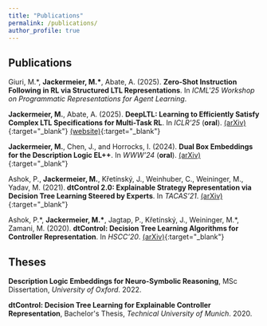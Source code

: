 ```yaml
---
title: "Publications"
permalink: /publications/
author_profile: true
---
```


## Publications

Giuri, M.\*, <b>Jackermeier, M.\*</b>, Abate, A. (2025). <b>Zero-Shot Instruction Following in RL via Structured LTL Representations</b>. In <i>ICML'25 Workshop on Programmatic Representations for Agent Learning</i>.

<b>Jackermeier, M.</b>, Abate, A. (2025). <b>
DeepLTL: Learning to Efficiently Satisfy Complex LTL Specifications for Multi-Task RL</b>. In <i>ICLR'25</i> (<b>oral</b>).
[(arXiv)](https://arxiv.org/abs/2410.04631){:target="_blank"} [(website)](https://deep-ltl.github.io){:target="_blank"}

<b>Jackermeier, M.</b>, Chen, J., and Horrocks, I. (2024). <b>Dual Box Embeddings for the Description Logic EL++</b>. In <i>WWW’24</i> (<b>oral</b>).
[(arXiv)](https://arxiv.org/abs/2301.11118){:target="_blank"}

Ashok, P., <b>Jackermeier, M.</b>, Křetínský, J., Weinhuber, C., Weininger, M., Yadav, M. (2021).<b> dtControl 2.0: Explainable Strategy Representation via Decision Tree Learning Steered by Experts</b>. In <i>TACAS’21</i>. [(arXiv)](https://arxiv.org/abs/2101.07202){:target="_blank"}

Ashok, P.\*, <b>Jackermeier, M.\*</b>, Jagtap, P., Křetínský, J., Weininger, M.\*, Zamani, M. (2020). <b>dtControl: Decision Tree Learning Algorithms for Controller Representation</b>. In <i>HSCC’20</i>. [(arXiv)](https://arxiv.org/abs/2002.04991){:target="_blank"}

## Theses

<b>Description Logic Embeddings for Neuro-Symbolic Reasoning</b>, MSc Dissertation, <i>University of Oxford</i>. 2022.

<b>dtControl: Decision Tree Learning for Explainable Controller Representation</b>, Bachelor's Thesis, <i>Technical University of Munich</i>. 2020.

